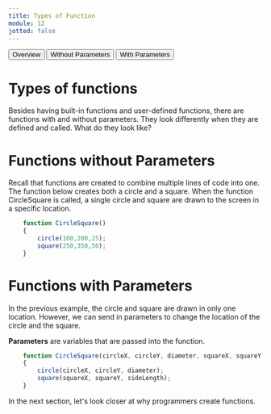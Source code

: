 ```yaml
---
title: Types of Function
module: 12
jotted: false
---
```


<div class="tab">
    <button class="tablinks active" onclick="openTab(event, 'Overview')">Overview</button>
    <button class="tablinks" onclick="openTab(event, 'WOParameters')">Without Parameters</button>
    <button class="tablinks" onclick="openTab(event, 'WParameters')">With Parameters</button>
   
    
</div>

<div id="Overview" class="tabcontent" style="display:block">
<div class="tabhtml" markdown="1">

# Types of functions

Besides having built-in functions and user-defined functions, there are functions with and without parameters.  They look differently when they are defined and called.   What do they look like?

</div>
</div>
<div id="WOParameters" class="tabcontent" >
<div class="tabhtml" markdown="1">

# Functions without Parameters

Recall that functions are created to combine multiple lines of code into one.  The function below creates both a circle and a square. When the function CircleSquare is called, a single circle and square are drawn to the screen in a specific location.

```js
    function CircleSquare()
    {
        circle(100,200,25);
        square(250,350,50);
    }

```
</div>
</div>
<div id="WParameters" class="tabcontent" >
<div class="tabhtml" markdown="1">

# Functions with Parameters

In the previous example, the circle and square are drawn in only one location. However, we can send in parameters to change the location of the circle and the square.

**Parameters** are variables that are passed into the function.

```js
    function CircleSquare(circleX, circleY, diameter, squareX, squareY, sideLength)
    {
        circle(circleX, circleY, diameter);
        square(squareX, squareY, sideLength);
    }
```

In the next section, let's look closer at why programmers create functions.
</div>
</div>

